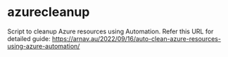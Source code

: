 # azurecleanup

Script to cleanup Azure resources using Automation.
Refer this URL for detailed guide: https://arnav.au/2022/09/16/auto-clean-azure-resources-using-azure-automation/
